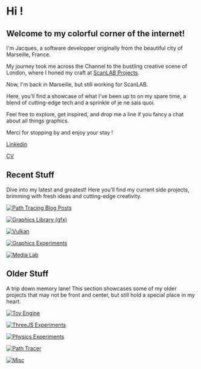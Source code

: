 
# Hi !

## Welcome to my colorful corner of the internet! 

I'm Jacques, a software developper originally from the beautiful city of Marseille, France. 

My journey took me across the Channel to the bustling creative scene of London, where I honed my craft at [ScanLAB Projects](https://scanlabprojects.co.uk/). 

Now, I'm back in Marseille, but still working for ScanLAB.

Here, you'll find a showcase of what I've been up to on my spare time, a blend of cutting-edge tech and a sprinkle of je ne sais quoi. 

Feel free to explore, get inspired, and drop me a line if you fancy a chat about all things graphics. 

Merci for stopping by and enjoy your stay !

[Linkedin](https://www.linkedin.com/in/jacques-pillet-87bb5697/)

[CV](https://github.com/jacquespillet/jacquespillet.github.io/raw/main/CV%20Jacques.pdf)


## Recent Stuff

Dive into my latest and greatest! Here you'll find my current side projects, brimming with fresh ideas and cutting-edge creativity.

[![Path Tracing Blog Posts](PathTracing.png)](GPUPT.md)

[![Graphics Library (gfx)](GFX.png)](GPUPT.md)

[![Vulkan](Vulkan.png)](GPUPT.md)

[![Graphics Experiments](Vulkan.png)](GPUPT.md)

[![Media Lab](Vulkan.png)](GPUPT.md)


## Older Stuff

A trip down memory lane! This section showcases some of my older projects that may not be front and center, but still hold a special place in my heart.

[![Toy Engine](Vulkan.png)](GPUPT.md)

[![ThreeJS Experiments](Vulkan.png)](GPUPT.md)

[![Physics Experiments](Vulkan.png)](GPUPT.md)

[![Path Tracer](Vulkan.png)](GPUPT.md)

[![Misc](Vulkan.png)](GPUPT.md)